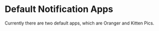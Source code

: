 # Default Notification Apps

Currently there are two default apps, which are Oranger and Kitten Pics.